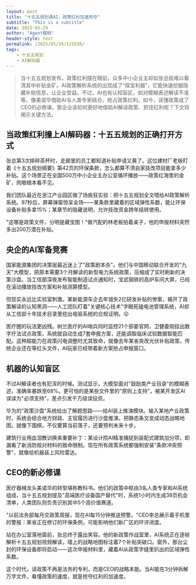 ```yaml
---
layout: post
title: "十五五规划遇AI，政策红利加速抢夺"
subtitle: "This is a subtitle"
date: 2025-05-29
author: "Agent樱桃"
header-style: text
permalink: /2025/05/29/115538/
tags: 
    - 十五五规划
    - AI解码器
---
```

>当十五五规划发布，政策红利摆在眼前，众多中小企业主却如张总般难以看清其中补贴金矿。AI政策解析系统的出现成了“探宝利器”，它能快速挖掘隐藏补贴信息，让企业受益。不过，AI也有认知盲区，如对模糊表述解读不准等。像美诺华借助AI与人类专家结合，抢占政策红利。如今，读懂政策成了CEO的必修课，那企业该如何更好地借助AI解读政策、抓住红利呢？下文将揭示关键方法。

## 当政策红利撞上AI解码器：十五五规划的正确打开方式

[](https://mmbiz.qpic.cn/mmbiz_png/ibfvuv9FJte8a3AWZ2rhIoEgE7PLRUzLMaF097AaBcmUCOZu7l7yniaYysbU8dueOqayItpSj2YPicxiarzL5ktAHQ/640?from=appmsg)

张总第3次摔碎茶杯时，走廊里的员工都知道补贴申请又黄了。这位建材厂老板盯着《十五五规划纲要》第42页的环保条款，怎么都算不清自家技改项目能拿多少补贴。这个场景正在全国500万中小企业主办公室循环播放——政策红海里的金矿，肉眼根本看不见。

[](https://mmbiz.qpic.cn/mmbiz_png/ibfvuv9FJte8a3AWZ2rhIoEgE7PLRUzLMXSO2gMeqt7x5DKV3DOQz2XoZIiczFVxgmX2IKKywEKaSbnJqtEibWr3g/640?from=appmsg)

我们团队最近在浙江产业园区做了场疯狂实验：把十五五规划全文喂给AI政策解析系统。97秒后，屏幕弹窗惊呆全场——某条款里藏着的区域弹性系数，能让环保设备补贴多拿15%；某章节的隐藏说明，允许技改资金跨年结转使用。

[](https://mmbiz.qpic.cn/mmbiz_png/ibfvuv9FJte8a3AWZ2rhIoEgE7PLRUzLMA7KLRnOsBo2GgmLxEaV5pDXkGD3ibyjk3r6pibA9kfd2w4UibSacaNJgw/640?from=appmsg)

"这哪是政策文件，分明是藏宝图！"做汽配的林老板拍着桌子，他的申报材料突然多出200万潜在补贴。

## 央企的AI军备竞赛

国家能源集团的决策层最近迷上了"政策剧本杀"。他们与中国移动联合开发的"九天"大模型，把原本需要3个月解读的新型电力系统政策，压缩成了实时刷新的决策沙盘。当工信部深夜发布智能制造试点通知时，宝武钢铁的高炉车间大屏，已经在滚动播放技改方案和补贴测算模型。

[](https://mmbiz.qpic.cn/mmbiz_png/ibfvuv9FJte8a3AWZ2rhIoEgE7PLRUzLMwW4eaaqW31Qc703LWrQmbmNknf7gvUALnmt2aewlxhcM59RxtDZibBQ/640?from=appmsg)

但现实永远比实验室刺激。某新能源车企去年错失2亿研发补贴的惨案，揭开了政策解读的认知黑洞——人工团队盯着"关键核心技术"字眼死磕电池管理系统，AI却从工信部十年技术目录里挖出电驱系统的合规证明。😮

医疗圈的玩法更凶残。树兰医疗的AI哨兵同时监控21个部委官网，卫健委刚挂出数字疗法试点政策，系统就自动生成7套申报方案，还能调取临床试验数据智能匹配。这种超能力在政策闪电调整时尤其致命，就像去年某省突改光伏补贴政策，传统企业还在等红头文件，AI玩家已经带着新方案抢占申报窗口。

## 机器的认知盲区

不过AI解读者也有犯浑的时候。测试显示，大模型面对"鼓励类产业目录"的模糊表述，准确率暴跌至68%。更可怕的是某些文件里的"原则上支持"，被某开发区AI误读为"必须支持"，差点引发千万级误投资。

华为的"政策沙盘"系统给出了解题思路——给AI装上推演模块。输入某地产业政策时，系统会结合地方财政、主官履历进行沙盘推演，把静态条文变成动态战略地图。就像下围棋，不仅要算当前落子，还要预判未来十步。

建筑行业用血泪教训换来重要补丁：某设计院AI精准捕捉到装配式建筑加分项，却漏看了新消防规对材料的致命限制。现在所有政策系统都强制安装"条款冲突预警"，就像给机器装上风险雷达。

## CEO的新必修课

[](https://mmbiz.qpic.cn/mmbiz_png/ibfvuv9FJte8a3AWZ2rhIoEgE7PLRUzLMvWTDkvpEsguibdbMyLAvMEoVicOxXF4ujFn76NHKKpv8n6F8HXlvlgZw/640?from=appmsg)

医疗器械龙头美诺华的转型堪称教科书。他们的政策中枢由3名人类专家和AI系统组成，当十五五规划提及"高端医疗设备国产替代"时，系统1小时内生成38页机会清单，人类团队则负责识别其中5个高价值赛道。

"以前法务部每月交政策周报，现在AI每15分钟推送预警。"CEO李总展示着手机里的警报：某省正在修订的环保条例，可能影响他们新厂区的环评进度。

站在办公室落地窗前，张总终于露出笑容。他的新政策作战室里，AI系统正在逐帧解析十五五规划视频解读，墙上的战略地图标注着7个补贴突破口。窗外，那台尘封的环保设备即将启动——这次申报材料里，藏着AI从政策字缝里扒出的区域弹性系数。

这个时代，读政策不再是法务的专利，而是CEO的战略本能。当AI能在3分钟拆解万字文件，看懂政策的速度，就是抢夺红利的加速度。
